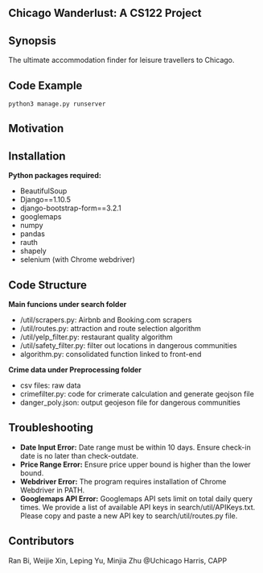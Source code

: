 ## Chicago Wanderlust: A CS122 Project

## Synopsis

The ultimate accommodation finder for leisure travellers to Chicago.

## Code Example
```
python3 manage.py runserver
```

## Motivation



## Installation

**Python packages required:**
- BeautifulSoup
- Django==1.10.5
- django-bootstrap-form==3.2.1
- googlemaps
- numpy
- pandas
- rauth
- shapely
- selenium (with Chrome webdriver)

## Code Structure

**Main funcions under search folder**
- /util/scrapers.py: Airbnb and Booking.com scrapers
- /util/routes.py: attraction and route selection algorithm
- /util/yelp_filter.py: restaurant quality algorithm
- /util/safety_filter.py: filter out locations in dangerous communities
- algorithm.py: consolidated function linked to front-end

**Crime data under Preprocessing folder**
- csv files: raw data
- crimefilter.py: code for crimerate calculation and generate geojson file
- danger_poly.json: output geojeson file for dangerous communities

## Troubleshooting

- **Date Input Error:** Date range must be within 10 days. Ensure check-in date is no later than check-outdate.
- **Price Range Error:** Ensure price upper bound is higher than the lower bound.
- **Webdriver Error:** The program requires installation of Chrome Webdriver in PATH.
- **Googlemaps API Error:** Googlemaps API sets limit on total daily query times. We provide a list of available API keys in search/util/APIKeys.txt. Please copy and paste a new API key to search/util/routes.py file.

## Contributors

Ran Bi,
Weijie Xin,
Leping Yu,
Minjia Zhu
@Uchicago Harris, CAPP
